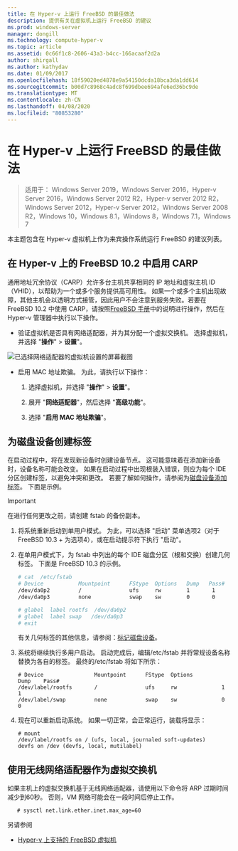 ```yaml
---
title: 在 Hyper-v 上运行 FreeBSD 的最佳做法
description: 提供有关在虚拟机上运行 FreeBSD 的建议
ms.prod: windows-server
manager: dongill
ms.technology: compute-hyper-v
ms.topic: article
ms.assetid: 0c66f1c8-2606-43a3-b4cc-166acaaf2d2a
author: shirgall
ms.author: kathydav
ms.date: 01/09/2017
ms.openlocfilehash: 18f59020ed4878e9a54150dcda18bca3da1dd614
ms.sourcegitcommit: b00d7c8968c4adc8f699dbee694afe6ed36bc9de
ms.translationtype: MT
ms.contentlocale: zh-CN
ms.lasthandoff: 04/08/2020
ms.locfileid: "80853280"
---
```

# <a name="best-practices-for-running-freebsd-on-hyper-v"></a>在 Hyper-v 上运行 FreeBSD 的最佳做法

>适用于： Windows Server 2019，Windows Server 2016，Hyper-v Server 2016，Windows Server 2012 R2，Hyper-v server 2012 R2，Windows Server 2012，Hyper-v Server 2012，Windows Server 2008 R2，Windows 10，Windows 8.1，Windows 8，Windows 7.1，Windows 7

本主题包含在 Hyper-v 虚拟机上作为来宾操作系统运行 FreeBSD 的建议列表。

## <a name="enable-carp-in-freebsd-102-on-hyper-v"></a>在 Hyper-v 上的 FreeBSD 10.2 中启用 CARP

通用地址冗余协议（CARP）允许多台主机共享相同的 IP 地址和虚拟主机 ID （VHID），以帮助为一个或多个服务提供高可用性。 如果一个或多个主机出现故障，其他主机会以透明方式接管，因此用户不会注意到服务失败。若要在 FreeBSD 10.2 中使用 CARP，请按照[FreeBSD 手册](https://www.freebsd.org/doc/en/books/handbook/carp.html)中的说明进行操作，然后在 Hyper-v 管理器中执行以下操作。

* 验证虚拟机是否具有网络适配器，并为其分配一个虚拟交换机。 选择虚拟机，并选择 "**操作**" > **设置**"。

![已选择网络适配器的虚拟机设置的屏幕截图](media/Hyper-V_Settings_NetworkAdapter.png)

* 启用 MAC 地址欺骗。 为此，请执行以下操作：

   1. 选择虚拟机，并选择 "**操作**" > **设置**"。

   2. 展开 "**网络适配器**"，然后选择 "**高级功能**"。

   3. 选择 "**启用 MAC 地址欺骗**"。

## <a name="create-labels-for-disk-devices"></a>为磁盘设备创建标签

在启动过程中，将在发现新设备时创建设备节点。 这可能意味着在添加新设备时，设备名称可能会改变。 如果在启动过程中出现根装入错误，则应为每个 IDE 分区创建标签，以避免冲突和更改。 若要了解如何操作，请参阅为[磁盘设备添加标签](https://www.freebsd.org/doc/handbook/geom-glabel.html)。 下面是示例。 

> [!IMPORTANT]
> 在进行任何更改之前，请创建 fstab 的备份副本。

1. 将系统重新启动到单用户模式。 为此，可以选择 "启动" 菜单选项2（对于 FreeBSD 10.3 + 为选项4），或在启动提示符下执行 "启动"。

2. 在单用户模式下，为 fstab 中列出的每个 IDE 磁盘分区（根和交换）创建几何标签。 下面是 FreeBSD 10.3 的示例。

   ```bash
   # cat  /etc/fstab
   # Device           Mountpoint      FStype  Options   Dump   Pass#
   /dev/da0p2         /               ufs     rw        1       1
   /dev/da0p3         none            swap    sw        0       0

   # glabel  label rootfs  /dev/da0p2
   # glabel  label swap   /dev/da0p3
   # exit
   ```

   有关几何标签的其他信息，请参阅：[标记磁盘设备](https://www.freebsd.org/doc/handbook/geom-glabel.html)。

3. 系统将继续执行多用户启动。 启动完成后，编辑/etc/fstab 并将常规设备名称替换为各自的标签。 最终的/etc/fstab 将如下所示：

   ```
   # Device                Mountpoint      FStype  Options         Dump    Pass#
   /dev/label/rootfs       /               ufs     rw              1       1
   /dev/label/swap         none            swap    sw              0       0
   ```

4. 现在可以重新启动系统。 如果一切正常，会正常运行，装载将显示：

   ```
   # mount
   /dev/label/rootfs on / (ufs, local, journaled soft-updates)
   devfs on /dev (devfs, local, mutilabel)
   ```

## <a name="use-a-wireless-network-adapter-as-the-virtual-switch"></a>使用无线网络适配器作为虚拟交换机

如果主机上的虚拟交换机基于无线网络适配器，请使用以下命令将 ARP 过期时间减少到60秒。 否则，VM 网络可能会在一段时间后停止工作。


```
   # sysctl net.link.ether.inet.max_age=60
```


另请参阅

* [Hyper-v 上支持的 FreeBSD 虚拟机](Supported-FreeBSD-virtual-machines-on-Hyper-V.md)

